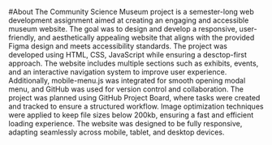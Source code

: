 #About
The Community Science Museum project is a semester-long web development assignment aimed at creating an engaging and accessible museum website. The goal was to design and develop a responsive, user-friendly, and aesthetically appealing website that aligns with the provided Figma design and meets accessibility standards.
The project was developed using HTML, CSS, JavaScript while ensuring a desctop-first approach. The website includes multiple sections such as exhibits, events, and an interactive navigation system to improve user experience. Additionally, mobile-menu.js was integrated for smooth opening modal menu, and GitHub was used for version control and collaboration.
The project was planned using GitHub Project Board, where tasks were created and tracked to ensure a structured workflow. Image optimization techniques were applied to keep file sizes below 200kb, ensuring a fast and efficient loading experience. The website was designed to be fully responsive, adapting seamlessly across mobile, tablet, and desktop devices.

